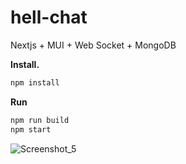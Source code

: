 # hell-chat
Nextjs + MUI + Web Socket + MongoDB
<br/>

<b>Install.</b>
``` bash
npm install
```
<b>Run</b>
``` bash
npm run build
npm start
```

![Screenshot_5](https://user-images.githubusercontent.com/107179122/175828697-b4efb45f-c433-4d85-b00b-91b664e9c9f5.png)
